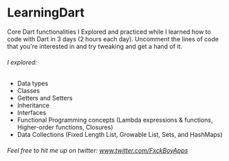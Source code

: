# LearningDart
Core Dart functionalities I Explored and practiced while I learned how to code with Dart in 3 days (2 hours each day). Uncomment the lines of code that you're interested in and try tweaking and get a hand of it.

###### I explored:

- Data types
- Classes
- Getters and Setters
- Inheritance
- Interfaces
- Functional Programming concepts (Lambda expressions & functions, Higher-order functions, Closures)
- Data Collections (Fixed Length List, Growable List, Sets, and HashMaps)


###### Feel free to hit me up on twitter: www.twitter.com/FxckBoyApps

